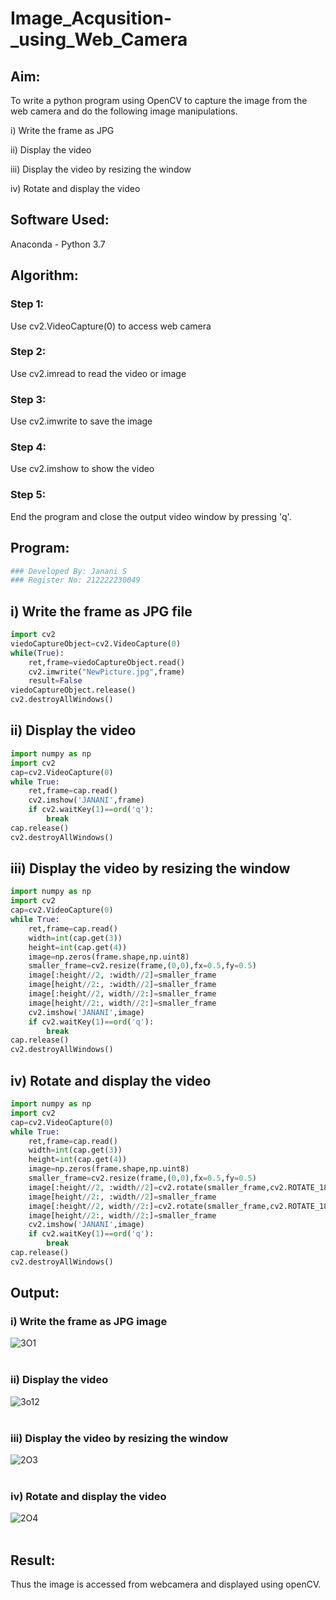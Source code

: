 # Image_Acqusition-_using_Web_Camera
## Aim: 
To write a python program using OpenCV to capture the image from the web camera and do the following image manipulations.

i) Write the frame as JPG 

ii) Display the video 

iii) Display the video by resizing the window

iv) Rotate and display the video

## Software Used:
Anaconda - Python 3.7
## Algorithm:
### Step 1:
Use cv2.VideoCapture(0) to access web camera
<br>

### Step 2:
Use cv2.imread to read the video or image
<br>

### Step 3:
Use cv2.imwrite to save the image
<br>

### Step 4:
Use cv2.imshow to show the video
<br>

### Step 5:
End the program and close the output video window by pressing 'q'.
<br>

## Program:
``` Python
### Developed By: Janani S
### Register No: 212222230049
```

## i) Write the frame as JPG file
```Python
import cv2
viedoCaptureObject=cv2.VideoCapture(0)
while(True):
    ret,frame=viedoCaptureObject.read()
    cv2.imwrite("NewPicture.jpg",frame)
    result=False
viedoCaptureObject.release()
cv2.destroyAllWindows()
```
## ii) Display the video
```Python
import numpy as np
import cv2
cap=cv2.VideoCapture(0)
while True:
    ret,frame=cap.read()
    cv2.imshow('JANANI',frame)
    if cv2.waitKey(1)==ord('q'):
        break
cap.release()
cv2.destroyAllWindows()
```
## iii) Display the video by resizing the window
```Python
import numpy as np
import cv2
cap=cv2.VideoCapture(0)
while True:
    ret,frame=cap.read()
    width=int(cap.get(3))
    height=int(cap.get(4))
    image=np.zeros(frame.shape,np.uint8)
    smaller_frame=cv2.resize(frame,(0,0),fx=0.5,fy=0.5)
    image[:height//2, :width//2]=smaller_frame
    image[height//2:, :width//2]=smaller_frame
    image[:height//2, width//2:]=smaller_frame
    image[height//2:, width//2:]=smaller_frame
    cv2.imshow('JANANI',image)
    if cv2.waitKey(1)==ord('q'):
        break
cap.release()
cv2.destroyAllWindows()
```
## iv) Rotate and display the video
```Python
import numpy as np
import cv2
cap=cv2.VideoCapture(0)
while True:
    ret,frame=cap.read()
    width=int(cap.get(3))
    height=int(cap.get(4))
    image=np.zeros(frame.shape,np.uint8)
    smaller_frame=cv2.resize(frame,(0,0),fx=0.5,fy=0.5)
    image[:height//2, :width//2]=cv2.rotate(smaller_frame,cv2.ROTATE_180)
    image[height//2:, :width//2]=smaller_frame
    image[:height//2, width//2:]=cv2.rotate(smaller_frame,cv2.ROTATE_180)
    image[height//2:, width//2:]=smaller_frame
    cv2.imshow('JANANI',image)
    if cv2.waitKey(1)==ord('q'):
        break
cap.release()
cv2.destroyAllWindows()
```
## Output:
### i) Write the frame as JPG image
![3O1](https://github.com/JananiSoundararajan/Image_Acqusition-_using_Web_Camera/assets/119477549/7ce19aac-78ef-4081-8437-91e582910fba)
</br>
</br>

### ii) Display the video
![3o12](https://github.com/JananiSoundararajan/Image_Acqusition-_using_Web_Camera/assets/119477549/df3f85d6-d90e-491c-9fb8-f9928f596ea6)
</br>
</br>

### iii) Display the video by resizing the window
![2O3](https://github.com/JananiSoundararajan/Image_Acqusition-_using_Web_Camera/assets/119477549/bcb33c3e-0e98-4c6e-b270-867a4e7b3359)
</br>
</br>

### iv) Rotate and display the video
![2O4](https://github.com/JananiSoundararajan/Image_Acqusition-_using_Web_Camera/assets/119477549/2b59eb0f-d272-4c86-8c5f-235de6bba910)
</br>
</br>

## Result:
Thus the image is accessed from webcamera and displayed using openCV.
